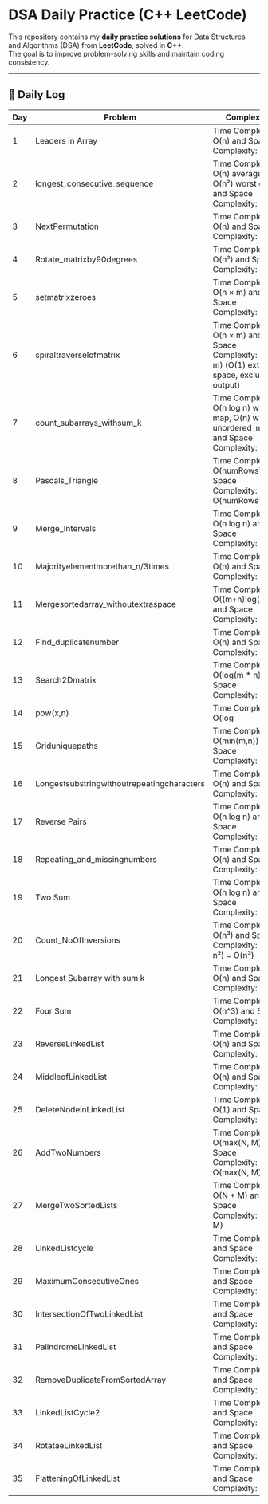 # DSA Daily Practice (C++  LeetCode)

This repository contains my **daily practice solutions** for Data Structures and Algorithms (DSA) from **LeetCode**, solved in **C++**.  
The goal is to improve problem-solving skills and maintain coding consistency.

---

## 📅 Daily Log

| Day | Problem | Complexity |
|-----|----------|------------|
| 1   | Leaders in Array | Time Complexity: O(n) and Space Complexity: O(n)|
| 2   | longest_consecutive_sequence | Time Complexity: O(n) average, O(n²) worst case and Space Complexity: O(n)|
| 3   | NextPermutation | Time Complexity: O(n) and Space Complexity: O(1)|
| 4   | Rotate_matrixby90degrees | Time Complexity: O(n²) and Space Complexity: O(1)
| 5   | setmatrixzeroes | Time Complexity: O(n × m) and Space Complexity: O(1)
| 6   | spiraltraverselofmatrix | Time Complexity: O(n × m) and Space Complexity: O(n × m) (O(1) extra space, excluding output)
| 7   | count_subarrays_withsum_k | Time Complexity: O(n log n) with map, O(n) with unordered_map and Space Complexity: O(n)
| 8   | Pascals_Triangle | Time Complexity: O(numRows²) and Space Complexity: O(numRows²)
| 9   | Merge_Intervals | Time Complexity: O(n log n) and Space Complexity: O(n)
| 10  | Majorityelementmorethan_n/3times| Time Complexity: O(n) and Space Complexity: O(1)
| 11  | Mergesortedarray_withoutextraspace| Time Complexity: O((m+n)log(m+n)) and Space Complexity: O(1)
| 12  | Find_duplicatenumber| Time Complexity: O(n) and Space Complexity: O(1)
| 13  | Search2Dmatrix | Time Complexity: O(log(m * n)) and Space Complexity: O(1)
| 14  | pow(x,n) | Time Complexity: O(log |n|) and Space Complexity: O(1)
| 15  | Griduniquepaths | Time Complexity: O(min(m,n)) and Space Complexity: O(1)
| 16  | Longestsubstringwithoutrepeatingcharacters | Time Complexity: O(n) and Space Complexity: O(k)
| 17  | Reverse Pairs| Time Complexity: O(n log n) and Space Complexity: O(n)
| 18  | Repeating_and_missingnumbers| Time Complexity: O(n)  and Space Complexity: O(n)
| 19  | Two Sum | Time Complexity: O(n log n) and Space Complexity: O(n)
| 20  | Count_NoOfInversions| Time Complexity: O(n³) and Space Complexity: O(n × n²) = O(n³)
| 21  | Longest Subarray with sum k | Time Complexity: O(n) and Space Complexity: O(1)
| 22  | Four Sum | Time Complexity: O(n^3) and Space Complexity: O(1)
| 23  | ReverseLinkedList | Time Complexity: O(n) and Space Complexity: O(1)
| 24  | MiddleofLinkedList | Time Complexity: O(n) and Space Complexity: O(1)
| 25  | DeleteNodeinLinkedList | Time Complexity: O(1)  and Space Complexity: O(1)
| 26  | AddTwoNumbers | Time Complexity: O(max(N, M)) and Space Complexity: O(max(N, M))
| 27  | MergeTwoSortedLists | Time Complexity: O(N + M) and Space Complexity: O(N + M)
| 28  | LinkedListcycle | Time Complexity:   and Space Complexity: 
| 29  | MaximumConsecutiveOnes | Time Complexity:  and Space Complexity:
| 30  | IntersectionOfTwoLinkedList | Time Complexity:  and Space Complexity: 
| 31  | PalindromeLinkedList | Time Complexity:  and Space Complexity: 
| 32  | RemoveDuplicateFromSortedArray | Time Complexity:  and Space Complexity:
| 33  | LinkedListCycle2 | Time Complexity:  and Space Complexity: 
| 34  | RotataeLinkedList | Time Complexity:  and Space Complexity: 
| 35  | FlatteningOfLinkedList | Time Complexity:  and Space Complexity: 
